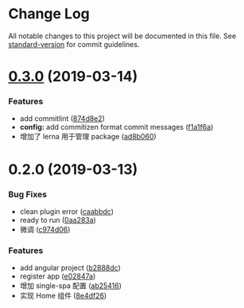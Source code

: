 # Change Log

All notable changes to this project will be documented in this file. See [standard-version](https://github.com/conventional-changelog/standard-version) for commit guidelines.

# [0.3.0](https://github.com/navono/single-spa-example/compare/v0.2.0...v0.3.0) (2019-03-14)


### Features

* add commitlint ([874d8e2](https://github.com/navono/single-spa-example/commit/874d8e2))
* **config:** add commitizen format commit messages ([f1a1f6a](https://github.com/navono/single-spa-example/commit/f1a1f6a))
* 增加了 lerna 用于管理 package ([ad8b060](https://github.com/navono/single-spa-example/commit/ad8b060))



# 0.2.0 (2019-03-13)


### Bug Fixes

* clean plugin error ([caabbdc](https://github.com/navono/single-spa-example/commit/caabbdc))
* ready to run ([0aa283a](https://github.com/navono/single-spa-example/commit/0aa283a))
* 微调 ([c974d06](https://github.com/navono/single-spa-example/commit/c974d06))


### Features

* add angular project ([b2888dc](https://github.com/navono/single-spa-example/commit/b2888dc))
* register app ([e02847a](https://github.com/navono/single-spa-example/commit/e02847a))
* 增加 single-spa 配置 ([ab25416](https://github.com/navono/single-spa-example/commit/ab25416))
* 实现 Home 组件 ([8e4df26](https://github.com/navono/single-spa-example/commit/8e4df26))
